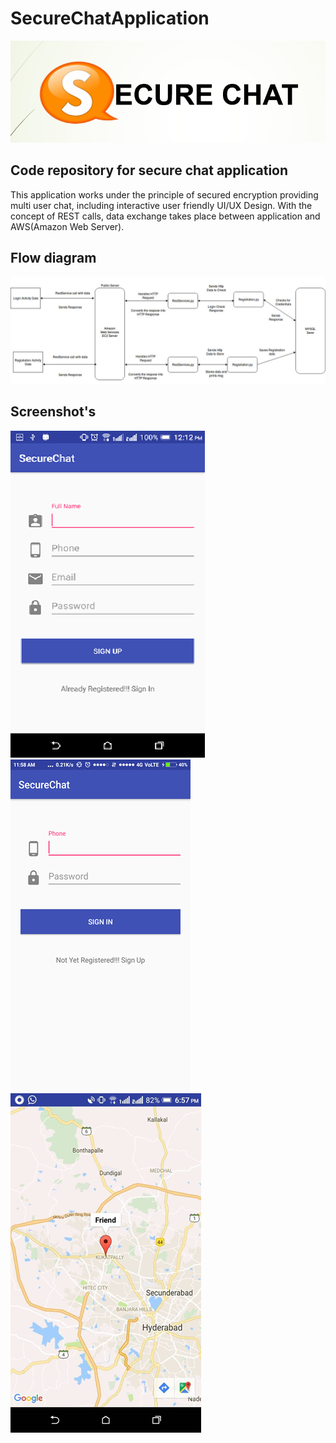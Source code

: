 # SecureChatApplication
![alt text](https://github.com/sowmyaKathula/SecureChatApplication/blob/master/sc/Capture.PNG)<br/>
## Code repository for secure chat application

This application works under the principle of secured encryption providing multi user chat, including interactive user friendly UI/UX Design. With the concept of REST calls, data exchange takes place between application and AWS(Amazon Web Server).

## Flow diagram
![alt text](https://github.com/sowmyaKathula/SecureChatApplication/blob/master/sc/4.png)

## Screenshot's
![alt text](https://github.com/sowmyaKathula/SecureChatApplication/blob/master/sc/1.png)
![alt text](https://github.com/sowmyaKathula/SecureChatApplication/blob/master/sc/2.png)
![alt text](https://github.com/sowmyaKathula/SecureChatApplication/blob/master/sc/3.png)


